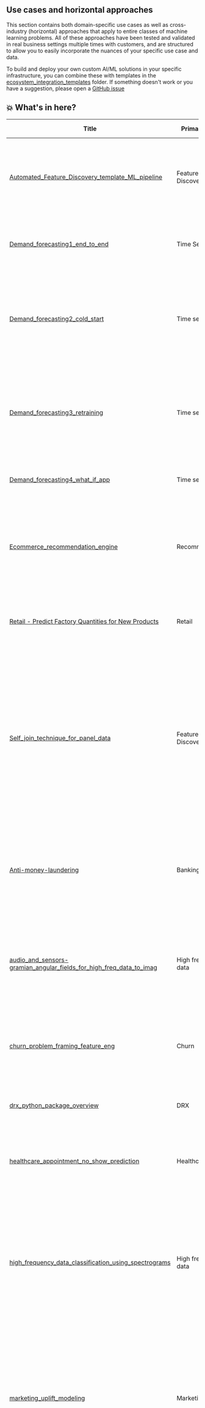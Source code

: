 ## Use cases and horizontal approaches

This section contains both domain-specific use cases as well as cross-industry (horizontal) approaches that apply to entire classes of machine learning problems. All of these approaches have been tested and validated in real business settings multiple times with customers, and are structured to allow you to easily incorporate the nuances of your specific use case and data.

To build and deploy your own custom AI/ML solutions in your specific infrastructure, you can combine these with templates in the [ecosystem_integration_templates](https://github.com/datarobot-community/ai-accelerators/main/update-structure/ecosystem_integration_templates) folder. If something doesn't work or you have a suggestion, please open a [GitHub issue](https://github.com/datarobot-community/ai-accelerators/issues)  

## 💥 What's in here?
| Title | Primary Label | What it's good for | Other Labels| Extensibility to other Integrations |
|---|---|---|---|---|
| [Automated_Feature_Discovery_template_ML_pipeline](https://github.com/datarobot-community/ai-accelerators/tree/main/use_cases_and_horizontal_approaches/Automated_Feature_Discovery_template_ML_pipeline) | Feature Discovery | End-to-end workflow for automated time-aware feature engineering with multiple datasets in Snowflake, from data to batch predictions | Snowflake | Horizontal approach that applies to classification/ regression problems with a time-component; applies to all datasources  |
| [Demand_forecasting1_end_to_end](https://github.com/datarobot-community/ai-accelerators/tree/main/use_cases_and_horizontal_approaches/Demand_forecasting1_end_to_end) | Time Series| This is a template for any time series project with the API. Precursor to cold-start notebook | Demand Forecasting, Snowflake | High, easily can swap out Snowflake for another datasource.  |
| [Demand_forecasting2_cold_start](https://github.com/datarobot-community/ai-accelerators/tree/main/end-to-end/Demand_forecasting_cold_start) | Time series | Cold-start forecasting workflow.  Incomplete history for series and new series are very common in TS.  This is a playbook for handling these challenges | Demand Forecasting, Snowflake | High, generalizes to all multi-series problems. Can use other data source/destination |
| [Demand_forecasting3_retraining](https://github.com/datarobot-community/ai-accelerators/tree/main/use_cases_and_horizontal_approaches/Demand_forecasting3_retraining) | Time series | Repeatable workflow for setting up automated retraining. Talks through nuances of tracking actuals in TS, model degradation and performance after retraining | ML Ops, Demand forecasting, Snowflake | High, time-series focused, could easily swap Snowflake for another data source |
| [Demand_forecasting4_what_if_app](https://github.com/datarobot-community/ai-accelerators/tree/main/use_cases_and_horizontal_approaches/) | Time series| Streamlit what-if app for timeseries demand forecasting | Streamlit, Demand forecasting, What-if App | High, broadly applies to multi series predictions |
| [Ecommerce_recommendation_engine](https://github.com/datarobot-community/ai-accelerators/tree/alevan/update-structure/use_cases_and_horizontal_approaches/Ecommerce_recommendation_engine) | Recommendation | Learn how to create a recommendation engine that combines multilabel modeling and automated feature discovery for multiple datasets | Multilabel, Feature Discovery | High, horizontal approach to recommendations |
| [Retail - Predict Factory Quantities for New Products](https://github.com/datarobot-community/ai-accelerators/tree/main/use_cases_and_horizontal_approaches/Retail_Industry_Predicting_Factory_Orders_New_Products) | Retail|Predicting demand for new products with very limited (annual) data. Regression, not TS | Feature discovery | - | High, horizontal use case approach |
| [Self_join_technique_for_panel_data](https://github.com/datarobot-community/ai-accelerators/tree/main/use_cases_and_horizontal_approaches/Self_join_technique_for_panel_data) | Feature Discovery | A very powerful technique. Repeatable workflow to use Automated Feature Discovery to derive time-based features by joining one table to itself multiple times on different panel dimensions. Highly useful in healthcare, manufacturing, B2B/B2C data...any data with repeat observations per subject | Panel data| High - versatile horizontal approach that applies to all industries|
|[Anti-money-laundering](https://github.com/datarobot-community/ai-accelerators/tree/main/use_cases_and_horizontal_approaches/anti-money-laundering)|Banking| Workflow for anti-money laundering in banking, covering data prep, model building, evaluation and insights, and model deployment| Medium, applicable across finance industry|
|[audio_and_sensors-gramian_angular_fields_for_high_freq_data_to_imag](https://github.com/datarobot-community/ai-accelerators/tree/main/use_cases_and_horizontal_approaches/audio_and_sensors-gramian_angular_fields_for_high_freq_data_to_images) |High frequency data| Converting audio or high frequency sensor data into visual features using Grammian Angular Fields.  Extends to machine failures, sensor readings, EM signals in general | - | High, horizontal use case approach |
| [churn_problem_framing_feature_eng](https://github.com/datarobot-community/ai-accelerators/tree/main/use_cases_and_horizontal_approaches/churn_problem_framing_feature_eng) | Churn | Teach the problem framing, data prep and data management steps required before modeling begins | - | High, horizontal use case approach |
| [drx_python_package_overview](https://github.com/datarobot-community/ai-accelerators/tree/main/use_cases_and_horizontal_approaches/drx_python_package_overview) | DRX | Intro to the [DataRobotX package](https://drx.datarobot.com/index.html), a simplified, scikit-learn like syntax for the DataRobot API | - | High, horizontal use case approach |
| [healthcare_appointment_no_show_prediction](https://github.com/datarobot-community/ai-accelerators/tree/main/use_cases_and_horizontal_approaches/healthcare_appointment_no_show_prediction) | Healthcare | Deep-dive into patient no-shows, from framing, data prep and feature engineering, to predictions| - | Medium, broadly applies for types of providers|
| [high_frequency_data_classification_using_spectrograms](https://github.com/datarobot-community/ai-accelerators/tree/main/use_cases_and_horizontal_approaches/high_frequency_data_classification_using_spectrograms_n_numerics) | High frequency data| Converting audio or high frequency sensor data into spectrograms and numeric features for analysis, and applying multimodal modeling with VisualAI and tabular data. Extends to machine failures, sensor readings, EM signals in general | VisualAI| High, horizontal use case approach |
| [marketing_uplift_modeling](https://github.com/datarobot-community/ai-accelerators/tree/main/use_cases_and_horizontal_approaches/marketing_uplift_modeling) | Marketing | Determine markeing campaign impac and ROI. Deep dive covering modeling approach, feature engineering and technical considerations for netlift/uplift to measure campaign effectiveness on prospects| - | High - horizontal approach |
| [model_factory_selfjoin_fantasy_baseball](https://github.com/datarobot-community/ai-accelerators/blob/alevan/update-structure/use_cases_and_horizontal_approaches/model_factory_selfjoin_fantasy_baseball)| Feature Discovery | Detailed deep dive on using feature discovery with irregular temporal data, weighting strategies for modeling, using model factories for different prediciton targets, and a comparison of multiple deploymnet options.  While a fantasy sports use case, the thought process applies to most use cases with data in many tables and time periiods | Sports, Model Factory, AI Production| High|
| [trading_volume_profile_curve_model_factory](https://github.com/datarobot-community/ai-accelerators/tree/main/use_cases_and_horizontal_approaches/trading_volume_profile_curve_model_factory) | Banking | Framework to create a trading volume profile curve, by building models that will allow you to predict how much of the next day trading volume will happen at each time interval. Leverages a model factory approach to build models for each interval| Time series, Model factory| Medium, chained forecast approach can be leveraged in other domains, such as predictive maintenance |
